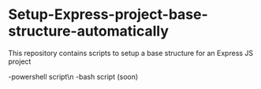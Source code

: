 # Setup-Express-project-base-structure-automatically

This repository contains scripts to setup a base structure for an Express JS project

-powershell script\n
-bash script (soon)
